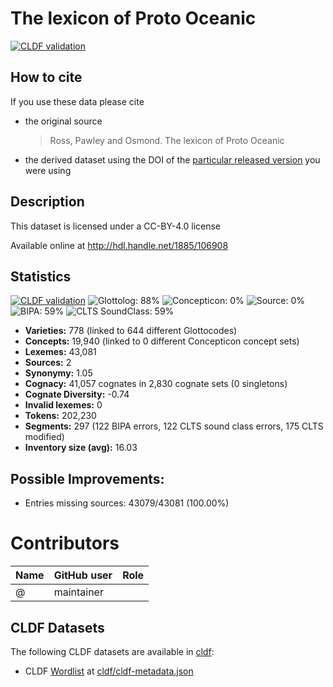 # The lexicon of Proto Oceanic

[![CLDF validation](https://github.com/lexibank/tlopo/workflows/CLDF-validation/badge.svg)](https://github.com/lexibank/tlopo/actions?query=workflow%3ACLDF-validation)

## How to cite

If you use these data please cite
- the original source
  > Ross, Pawley and Osmond. The lexicon of Proto Oceanic
- the derived dataset using the DOI of the [particular released version](../../releases/) you were using

## Description


This dataset is licensed under a CC-BY-4.0 license

Available online at http://hdl.handle.net/1885/106908

## Statistics


[![CLDF validation](https://github.com/lexibank/tlopo/workflows/CLDF-validation/badge.svg)](https://github.com/lexibank/tlopo/actions?query=workflow%3ACLDF-validation)
![Glottolog: 88%](https://img.shields.io/badge/Glottolog-88%25-yellowgreen.svg "Glottolog: 88%")
![Concepticon: 0%](https://img.shields.io/badge/Concepticon-0%25-red.svg "Concepticon: 0%")
![Source: 0%](https://img.shields.io/badge/Source-0%25-red.svg "Source: 0%")
![BIPA: 59%](https://img.shields.io/badge/BIPA-59%25-red.svg "BIPA: 59%")
![CLTS SoundClass: 59%](https://img.shields.io/badge/CLTS%20SoundClass-59%25-red.svg "CLTS SoundClass: 59%")

- **Varieties:** 778 (linked to 644 different Glottocodes)
- **Concepts:** 19,940 (linked to 0 different Concepticon concept sets)
- **Lexemes:** 43,081
- **Sources:** 2
- **Synonymy:** 1.05
- **Cognacy:** 41,057 cognates in 2,830 cognate sets (0 singletons)
- **Cognate Diversity:** -0.74
- **Invalid lexemes:** 0
- **Tokens:** 202,230
- **Segments:** 297 (122 BIPA errors, 122 CLTS sound class errors, 175 CLTS modified)
- **Inventory size (avg):** 16.03

## Possible Improvements:



- Entries missing sources: 43079/43081 (100.00%)

# Contributors

Name | GitHub user | Role
--- | --- | ---
 | @ | maintainer




## CLDF Datasets

The following CLDF datasets are available in [cldf](cldf):

- CLDF [Wordlist](https://github.com/cldf/cldf/tree/master/modules/Wordlist) at [cldf/cldf-metadata.json](cldf/cldf-metadata.json)